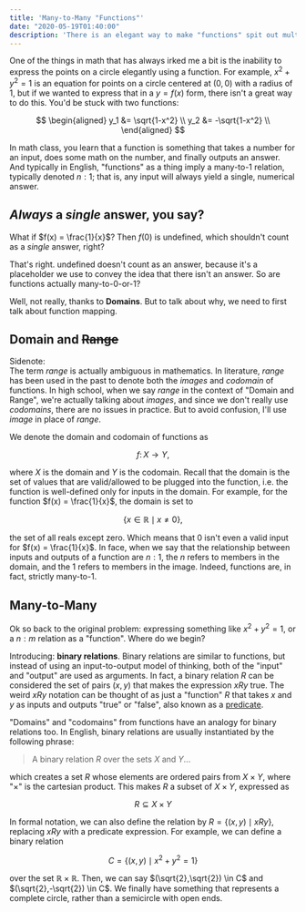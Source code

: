 ```yaml
---
title: 'Many-to-Many "Functions"'
date: "2020-05-19T01:40:00"
description: 'There is an elegant way to make "functions" spit out multiple answers.'
---
```


One of the things in math that has always irked me a bit is the inability to express the points on a circle elegantly using a function. For example, $x^2 + y^2 = 1$ is an equation for points on a circle centered at $(0,0)$ with a radius of $1$, but if we wanted to express that in a $y=f(x)$ form, there isn't a great way to do this. You'd be stuck with two functions:

$$
\begin{aligned}
y_1 &= \sqrt{1-x^2} \\
y_2 &= -\sqrt{1-x^2} \\
\end{aligned}
$$

In math class, you learn that a function is something that takes a number for an input, does some math on the number, and finally outputs an answer. And typically in English, "functions" as a thing imply a many-to-1 relation, typically denoted $n:1$; that is, any input will always yield a single, numerical answer.

## _Always_ a _single_ answer, you say?

What if $f(x) = \frac{1}{x}$? Then $f(0)$ is $\text{undefined}$, which shouldn't count as a _single_ answer, right?

That's right. $\text{undefined}$ doesn't count as an answer, because it's a placeholder we use to convey the idea that there isn't an answer. So are functions actually many-to-0-or-1?

Well, not really, thanks to **Domains**. But to talk about why, we need to first talk about function mapping.

## Domain and ~~Range~~

Sidenote: <br /> The term _range_ is actually ambiguous in mathematics. In literature, _range_ has been used in the past to denote both the _images_ and _codomain_ of functions. In high school, when we say _range_ in the context of "Domain and Range", we're actually talking about _images_, and since we don't really use _codomains_, there are no issues in practice. But to avoid confusion, I'll use _image_ in place of _range_.

We denote the domain and codomain of functions as

$$
f\colon X \rightarrow Y,
$$

where $X$ is the domain and $Y$ is the codomain. Recall that the domain is the set of values that are valid/allowed to be plugged into the function, i.e. the function is well-defined only for inputs in the domain. For example, for the function $f(x) = \frac{1}{x}$, the domain is set to

$$
\{x \in \mathbb{R} \mid x \neq 0\},
$$

the set of all reals except zero. Which means that $0$ isn't even a valid input for $f(x) = \frac{1}{x}$. In face, when we say that the relationship between inputs and outputs of a function are $n:1$, the $n$ refers to members in the domain, and the $1$ refers to members in the image. Indeed, functions are, in fact, strictly many-to-1.

## Many-to-Many

Ok so back to the original problem: expressing something like $x^2 + y^2 = 1$, or a $n:m$ relation as a "function". Where do we begin?

Introducing: **binary relations**. Binary relations are similar to functions, but instead of using an input-to-output model of thinking, both of the "input" and "output" are used as arguments. In fact, a binary relation $R$ can be considered the set of pairs $(x,y)$ that makes the expression $xRy$ true. The weird $xRy$ notation can be thought of as just a "function" $R$ that takes $x$ and $y$ as inputs and outputs "true" or "false", also known as a [predicate](<https://en.wikipedia.org/wiki/Predicate_(mathematical_logic)>).

"Domains" and "codomains" from functions have an analogy for binary relations too. In English, binary relations are usually instantiated by the following phrase:

> A binary relation $R$ over the sets $X$ and $Y$...

which creates a set $R$ whose elements are ordered pairs from $X \times Y$, where "$\times$" is the cartesian product. This makes $R$ a subset of $X \times Y$, expressed as

$$
R \subseteq X \times Y
$$

In formal notation, we can also define the relation by $R = \{(x,y) \mid xRy \}$, replacing $xRy$ with a predicate expression. For example, we can define a binary relation

$$
C = \{(x,y) \mid x^2 + y^2 = 1\}
$$

over the set $\mathbb{R} \times \mathbb{R}$. Then, we can say $(\sqrt{2},\sqrt{2}) \in C$ and $(\sqrt{2},-\sqrt{2}) \in C$. We finally have something that represents a complete circle, rather than a semicircle with open ends.
